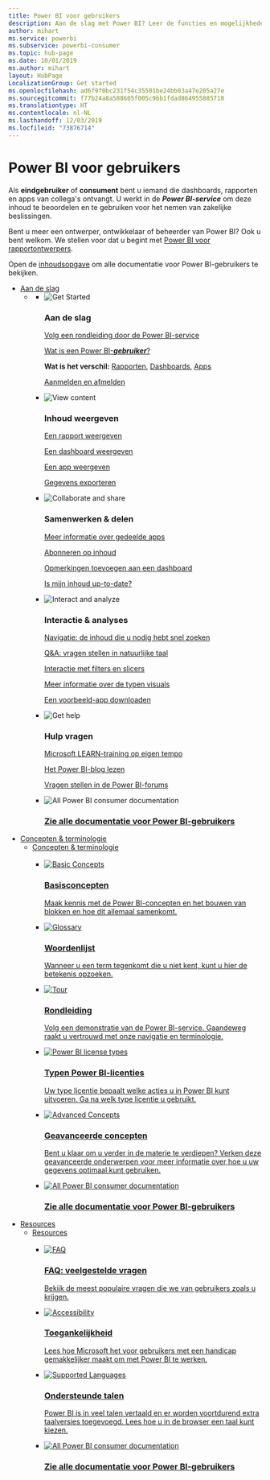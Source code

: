 ```yaml
---
title: Power BI voor gebruikers
description: Aan de slag met Power BI? Leer de functies en mogelijkheden van de Power BI-service kennen en zie wat u er als gebruiker of eindgebruiker van Power BI mee kunt doen.
author: mihart
ms.service: powerbi
ms.subservice: powerbi-consumer
ms.topic: hub-page
ms.date: 10/01/2019
ms.author: mihart
layout: HubPage
LocalizationGroup: Get started
ms.openlocfilehash: ad6f9f0bc231f54c35501be24bb03a47e205a27e
ms.sourcegitcommit: f77b24a8a588605f005c9bb1fdad864955885718
ms.translationtype: HT
ms.contentlocale: nl-NL
ms.lasthandoff: 12/03/2019
ms.locfileid: "73876714"
---
```

<div id="main" class="v2">
      <div class="container">
            <h1 class="">Power BI voor gebruikers</h1>
            <p>Als <b>eindgebruiker</b> of <b>consument</b> bent u iemand die dashboards, rapporten en apps van collega's ontvangt. U werkt in de <b><i>Power BI-service</i></b> om deze inhoud te beoordelen en te gebruiken voor het nemen van zakelijke beslissingen.</p>
            <p>Bent u meer een ontwerper, ontwikkelaar of beheerder van Power BI? Ook u bent welkom. We stellen voor dat u begint met <a href="../power-bi-creator-landing.md">Power BI voor rapportontwerpers</a>.</p>
            <p>Open de <a href="end-user-consumer.md">inhoudsopgave</a> om alle documentatie voor Power BI-gebruikers te bekijken.</p>
            <ul class="pivots">
            <li>
                <a href="#get-started" data-linktype="self-bookmark">Aan de slag</a>
                <ul id="get-started" class="cardsF">
                    <li>
                        <a data-default="true" href="#getstarted" data-linktype="self-bookmark"></a>
                        <ul id="getstarted" class="cardsF">
                            <li>
                                <div class="cardSize">
                                    <div class="cardPadding">
                                        <div class="card">
                                            <div class="cardImageOuter">
                                                <div class="cardImage">
                                                    <img alt="Get Started" src="media/end-user-consumer/get-started.svg" data-linktype="relative-path">
                                                </div>
                                            </div>
                                            <div class="cardText">
                                                <h3>Aan de slag</h3>
                                                <p><a href="/power-bi/consumer/end-user-reading-view" data-linktype="absolute-path">Volg een rondleiding door de Power BI-service</a></p>
                                                <p><a href="/power-bi/consumer/end-user-consumer" data-linktype="absolute-path">Wat is een Power BI-<b><i>gebruiker</i></b>?</a></p>
                                                <p><b>Wat is het verschil:</b> <a href="/power-bi/consumer/end-user-reports" data-linktype="absolute-path">Rapporten</a>, <a href="/power-bi/consumer/end-user-dashboards" data-linktype="absolute-path">Dashboards</a>, <a href="/power-bi/consumer/end-user-apps" data-linktype="absolute-path">Apps</a></p>
                                                <p><a href="/power-bi/consumer/end-user-sign-in" data-linktype="absolute-path">Aanmelden en afmelden</a></p>
                                            </div>
                                        </div>
                                    </div>
                                </div>
                            </li>
                            <li>
                                <div class="cardSize">
                                    <div class="cardPadding">
                                        <div class="card">
                                            <div class="cardImageOuter">
                                                <div class="cardImage">
                                                    <img alt="View content" src="media/end-user-consumer/view-content.svg" data-linktype="relative-path">
                                                </div>
                                            </div>
                                            <div class="cardText">
                                                <h3>Inhoud weergeven</h3>
                                                <p><a href="/power-bi/consumer/end-user-report-open" data-linktype="absolute-path">Een rapport weergeven</a></p>
                                                <p><a href="/power-bi/consumer/end-user-dashboard-open" data-linktype="absolute-path">Een dashboard weergeven</a></p>
                                                <p><a href="/power-bi/consumer/end-user-app-view" data-linktype="absolute-path">Een app weergeven</a></p>
                                                <p><a href="/power-bi/consumer/end-user-export" data-linktype="absolute-path">Gegevens exporteren</a>
                                            </div>
                                        </div>
                                    </div>
                                </div>
                            </li>
                            <li>
                                <div class="cardSize">
                                    <div class="cardPadding">
                                        <div class="card">
                                            <div class="cardImageOuter">
                                                <div class="cardImage">
                                                    <img alt="Collaborate and share" src="media/end-user-consumer/collaborate-share.svg" data-linktype="relative-path">
                                                </div>
                                            </div>
                                            <div class="cardText">
                                                <h3>Samenwerken &amp; delen</h3>
                                                <p><a href="/power-bi/consumer/end-user-apps" data-linktype="absolute-path">Meer informatie over gedeelde apps</a></p>
                                                <p><a href="/power-bi/consumer/end-user-subscribe" data-linktype="absolute-path">Abonneren op inhoud</a></p>
                                                <p><a href="/power-bi/consumer/end-user-comment" data-linktype="absolute-path">Opmerkingen toevoegen aan een dashboard</a></p>
                                                <p><a href="/power-bi/consumer/end-user-fresh" data-linktype="absolute-path">Is mijn inhoud up-to-date?</a></p>
                                            </div>
                                        </div>
                                    </div>
                                </div>
                            </li>
                            <li>
                                <div class="cardSize">
                                    <div class="cardPadding">
                                        <div class="card">
                                            <div class="cardImageOuter">
                                                <div class="cardImage">
                                                    <img alt="Interact and analyze" src="media/end-user-consumer/interact-analyze.svg" data-linktype="relative-path">
                                                </div>
                                            </div>
                                            <div class="cardText">
                                                <h3>Interactie &amp; analyses</h3>
                                                <p><a href="/power-bi/consumer/end-user-experience" data-linktype="absolute-path">Navigatie: de inhoud die u nodig hebt snel zoeken</a></p>
                                                <p><a href="/power-bi/consumer/end-user-q-and-a" data-linktype="absolute-path">Q&amp;A: vragen stellen in natuurlijke taal</a></p>
                                                <p><a href="/power-bi/consumer/end-user-report-filter" data-linktype="absolute-path">Interactie met filters en slicers</a></p>
                                                <p><a href="/power-bi/consumer/end-user-visual-type" data-linktype="absolute-path">Meer informatie over de typen visuals</a></p>
                                                <p><a href="/power-bi/consumer/end-user-app-marketing" data-linktype="absolute-path">Een voorbeeld-app downloaden</a></p>
                                            </div>
                                        </div>
                                    </div>
                                </div>
                            </li>
                            <li>
                                <div class="cardSize">
                                    <div class="cardPadding">
                                        <div class="card">
                                            <div class="cardImageOuter">
                                                <div class="cardImage">
                                                    <img alt="Get help" src="media/end-user-consumer/get-help.svg" data-linktype="relative-path">
                                                </div>
                                            </div>
                                            <div class="cardText">
                                                <h3>Hulp vragen</h3>
                                            <p><a href="https://docs.microsoft.com/learn/paths/consume-data-with-power-bi/" data-linktype="absolute-path">Microsoft LEARN-training op eigen tempo</a></p>
                                                <p><a href="https://powerbi.microsoft.com/blog/" data-linktype="absolute-path">Het Power BI-blog lezen</a></p>
                                                <p><a href="https://community.powerbi.com/" data-linktype="absolute-path">Vragen stellen in de Power BI-forums</a></p>
                                            </div>
                                        </div>
                                    </div>
                                </div>
                            </li>
                            <li>
                                <div class="cardSize">
                                    <div class="cardPadding">
                                        <div class="card">
                                            <div class="cardImageOuter">
                                                <div class="cardImage">
                                                    <img alt="All Power BI consumer documentation" src="media/end-user-consumer/see-all.svg" data-linktype="relative-path">
                                                </div>
                                            </div>
                                            <div class="cardText">
                                                <a href="end-user-consumer.md" data-linktype="absolute-path">
                                                <h3>Zie alle documentatie voor Power BI-gebruikers</h3></a>
                                            </div>
                                        </div>
                                    </div>
                                </div>
                            </li>
                        </ul>
                    </li>
                </ul>
            </li>
            <li>
                <a href="#concepts-terminology" data-linktype="self-bookmark"> Concepten &amp; terminologie</a>
                <ul id="concepts-terminology">
                    <li>
                        <a href="#conceptsterminology" data-linktype="self-bookmark"> Concepten &amp; terminologie</a>
                        <ul id="conceptsterminology" class="cardsC">
                            <br>
                            <li>
                                <a href="/power-bi/consumer/End-user-basic-concepts" data-linktype="absolute-path">
                                    <div class="cardSize">
                                        <div class="cardPadding">
                                            <div class="card">
                                                <div class="cardImageOuter">
                                                    <div class="cardImage bgdAccent1">
                                                        <img src="media/end-user-consumer/basic-concepts.svg" alt="Basic Concepts" data-linktype="relative-path">
                                                    </div>
                                                </div>
                                                <div class="cardText">
                                                    <h3>Basisconcepten</h3>
                                                    <p>Maak kennis met de Power BI-concepten en het bouwen van blokken en hoe dit allemaal samenkomt.</p>
                                                </div>
                                            </div>
                                        </div>
                                    </div>
                                </a>
                            </li>
                            <li>
                                <a href="/power-bi/consumer/End-user-glossary" data-linktype="absolute-path">
                                    <div class="cardSize">
                                        <div class="cardPadding">
                                            <div class="card">
                                                <div class="cardImageOuter">
                                                    <div class="cardImage bgdAccent1">
                                                        <img src="media/end-user-consumer/glossary.svg" alt="Glossary" data-linktype="relative-path">
                                                    </div>
                                                </div>
                                                <div class="cardText">
                                                    <h3>Woordenlijst</h3>
                                                    <p>Wanneer u een term tegenkomt die u niet kent, kunt u hier de betekenis opzoeken.</p>
                                                </div>
                                            </div>
                                        </div>
                                    </div>
                                </a>
                            </li>
                            <li>
                                <a href="/power-bi/consumer/end-user-experience" data-linktype="absolute-path">
                                    <div class="cardSize">
                                        <div class="cardPadding">
                                            <div class="card">
                                                <div class="cardImageOuter">
                                                    <div class="cardImage bgdAccent1">
                                                        <img src="media/end-user-consumer/tour.svg" alt="Tour" data-linktype="relative-path">
                                                    </div>
                                                </div>
                                                <div class="cardText">
                                                    <h3>Rondleiding</h3>
                                                    <p>Volg een demonstratie van de Power BI-service. Gaandeweg raakt u vertrouwd met onze navigatie en terminologie.</p>
                                                </div>
                                            </div>
                                        </div>
                                    </div>
                                </a>
                            </li>
                            <li>
                                <a href="/power-bi/service-admin-licensing-organization" data-linktype="absolute-path">
                                    <div class="cardSize">
                                        <div class="cardPadding">
                                            <div class="card">
                                                <div class="cardImageOuter">
                                                    <div class="cardImage bgdAccent1">
                                                        <img src="media/end-user-consumer/power-bi-license-types.svg" alt="Power BI license types" data-linktype="relative-path">
                                                    </div>
                                                </div>
                                                <div class="cardText">
                                                    <h3>Typen Power BI-licenties</h3>
                                                    <p>Uw type licentie bepaalt welke acties u in Power BI kunt uitvoeren. Ga na welk type licentie u gebruikt.</p>
                                                </div>
                                            </div>
                                        </div>
                                    </div>
                                </a>
                            </li>
                            <li>
                                <a href="/power-bi/consumer/end-user-featured" data-linktype="absolute-path">
                                    <div class="cardSize">
                                        <div class="cardPadding">
                                            <div class="card">
                                                <div class="cardImageOuter">
                                                    <div class="cardImage bgdAccent1">
                                                        <img src="media/end-user-consumer/advanced-concepts.svg" alt="Advanced Concepts" data-linktype="relative-path">
                                                    </div>
                                                </div>
                                                <div class="cardText">
                                                    <h3>Geavanceerde concepten</h3>
                                                    <p>Bent u klaar om u verder in de materie te verdiepen? Verken deze geavanceerde onderwerpen voor meer informatie over hoe u uw gegevens optimaal kunt gebruiken. </p>
                                                </div>
                                            </div>
                                        </div>
                                    </div>
                                </a>
                            </li>
                            <li>
                                <a href="end-user-consumer.md" data-linktype="absolute-path">
                                    <div class="cardSize">
                                        <div class="cardPadding">
                                            <div class="card">
                                                <div class="cardImageOuter">
                                                    <div class="cardImage bgdAccent1">
                                                        <img src="media/end-user-consumer/See_All_400x140.svg" alt="All Power BI consumer documentation" data-linktype="relative-path">
                                                    </div>
                                                </div>
                                                <div class="cardText">
                                                    <h3>Zie alle documentatie voor Power BI-gebruikers</h3>
                                                </div>
                                            </div>
                                        </div>
                                    </div>
                                </a>
                            </li>
                        </ul>
                    </li>
                </ul>
            </li>
            <li>
                <a href="#resources" data-linktype="self-bookmark">Resources</a>
                <ul id="resources">
                    <li>
                        <a href="#resources" data-linktype="self-bookmark">Resources</a>
                        <ul id="resources" class="cardsC">
                            <br>
                            <li>
                                <a href="/power-bi/consumer/end-user-faq" data-linktype="absolute-path">
                                    <div class="cardSize">
                                        <div class="cardPadding">
                                            <div class="card">
                                                <div class="cardImageOuter">
                                                    <div class="cardImage bgdAccent1">
                                                        <img src="media/end-user-consumer/faq.svg" alt="FAQ" data-linktype="relative-path">
                                                    </div>
                                                </div>
                                                <div class="cardText">
                                                    <h3>FAQ: veelgestelde vragen</h3>
                                                    <p>Bekijk de meest populaire vragen die we van gebruikers zoals u krijgen.</p>
                                                </div>
                                            </div>
                                        </div>
                                    </div>
                                </a>
                            </li>
                            <li>
                                <a href="/power-bi/desktop-accessibility" data-linktype="absolute-path">
                                    <div class="cardSize">
                                        <div class="cardPadding">
                                            <div class="card">
                                                <div class="cardImageOuter">
                                                    <div class="cardImage bgdAccent1">
                                                        <img src="media/end-user-consumer/accessibility.svg" alt="Accessibility" data-linktype="relative-path">
                                                    </div>
                                                </div>
                                                <div class="cardText">
                                                    <h3>Toegankelijkheid</h3>
                                                    <p>Lees hoe Microsoft het voor gebruikers met een handicap gemakkelijker maakt om met Power BI te werken. </p>
                                                </div>
                                            </div>
                                        </div>
                                    </div>
                                </a>
                            </li>
                            <li>
                                <a href="/power-bi/supported-languages-countries-regions" data-linktype="absolute-path">
                                    <div class="cardSize">
                                        <div class="cardPadding">
                                            <div class="card">
                                                <div class="cardImageOuter">
                                                    <div class="cardImage bgdAccent1">
                                                        <img src="media/end-user-consumer/supported-languages.svg" alt="Supported Languages" data-linktype="relative-path">
                                                    </div>
                                                </div>
                                                <div class="cardText">
                                                    <h3>Ondersteunde talen</h3>
                                                    <p>Power BI is in veel talen vertaald en er worden voortdurend extra taalversies toegevoegd. Lees hoe u in de browser een taal kunt kiezen. </p>
                                                </div>
                                            </div>
                                        </div>
                                    </div>
                                </a>
                            </li>
                            <li>
                                <a href="end-user-consumer.md" data-linktype="absolute-path">
                                    <div class="cardSize">
                                        <div class="cardPadding">
                                            <div class="card">
                                                <div class="cardImageOuter">
                                                    <div class="cardImage bgdAccent1">
                                                        <img src="media/end-user-consumer/See_All_400x140.svg" alt="All Power BI consumer documentation" data-linktype="relative-path">
                                                    </div>
                                                </div>
                                                <div class="cardText">
                                                    <h3>Zie alle documentatie voor Power BI-gebruikers</h3>
                                                </div>
                                            </div>
                                        </div>
                                    </div>
                                </a>
                            </li>
                        </ul>
                    </li>
                </ul>
            </li>
            </ul> 
      </div>
</div>
